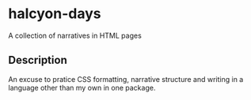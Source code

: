 # halcyon-days
A collection of narratives in HTML pages

## Description
An excuse to pratice CSS formatting, narrative structure and writing in a language other than my own in one package.
